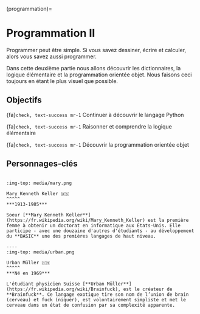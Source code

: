(programmation)=
# Programmation II

Programmer peut être simple. Si vous savez dessiner, écrire et calculer, alors vous savez aussi programmer.

Dans cette deuxième partie nous allons découvrir les dictionnaires, la logique élémentaire et la programmation orientée objet. Nous faisons ceci toujours en étant le plus visuel que possible.
## Objectifs

{fa}`check, text-success mr-1` Continuer à découvrir le langage Python

{fa}`check, text-success mr-1` Raisonner et comprendre la logique élémentaire

{fa}`check, text-success mr-1`  Découvrir la programmation orientée objet

## Personnages-clés

````{panels}

:img-top: media/mary.png

Mary Kenneth Keller 🇺🇸
^^^^^
***1913-1985***

Soeur [**Mary Kenneth Keller**](https://fr.wikipedia.org/wiki/Mary_Kenneth_Keller) est la première femme à obtenir un doctorat en informatique aux États-Unis. Elle participe - avec une douzaine d'autres d'étudiants - au développement du **BASIC** une des premières langages de haut niveau.

----
:img-top: media/urban.png

Urban Müller 🇨🇭
^^^^^
***Né en 1969***

L'étudiant physicien Suisse [**Urban Müller**](https://fr.wikipedia.org/wiki/Brainfuck), est le créateur de **Brainfuck**. Ce langage exotique tire son nom de l’union de brain (cerveau) et fuck (niquer), est volontairement simpliste et met le cerveau dans un état de confusion par sa complexité apparente.
````
